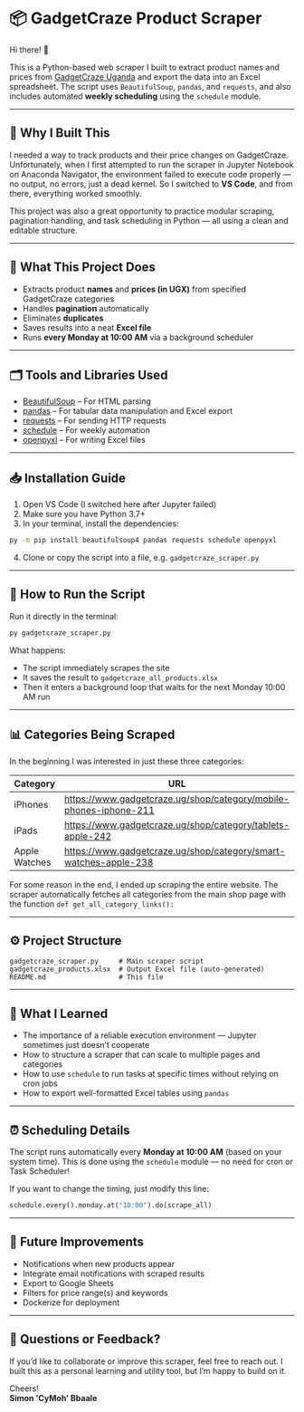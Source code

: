 # 📦 GadgetCraze Product Scraper

Hi there! 👋

This is a Python-based web scraper I built to extract product names and prices from [GadgetCraze Uganda](https://www.gadgetcraze.ug) and export the data into an Excel spreadsheet. The script uses `BeautifulSoup`, `pandas`, and `requests`, and also includes automated **weekly scheduling** using the `schedule` module.

---

## 🚀 Why I Built This

I needed a way to track products and their price changes on GadgetCraze. Unfortunately, when I first attempted to run the scraper in Jupyter Notebook on Anaconda Navigator, the environment failed to execute code properly — no output, no errors, just a dead kernel. So I switched to **VS Code**, and from there, everything worked smoothly.

This project was also a great opportunity to practice modular scraping, pagination handling, and task scheduling in Python — all using a clean and editable structure.

---

## 🧰 What This Project Does

- Extracts product **names** and **prices (in UGX)** from specified GadgetCraze categories
- Handles **pagination** automatically
- Eliminates **duplicates**
- Saves results into a neat **Excel file**
- Runs **every Monday at 10:00 AM** via a background scheduler

---

## 🗂️ Tools and Libraries Used

- [BeautifulSoup](https://pypi.org/project/beautifulsoup4/) – For HTML parsing
- [pandas](https://pypi.org/project/pandas/) – For tabular data manipulation and Excel export
- [requests](https://pypi.org/project/requests/) – For sending HTTP requests
- [schedule](https://pypi.org/project/schedule/) – For weekly automation
- [openpyxl](https://pypi.org/project/openpyxl/) – For writing Excel files

---

## 📥 Installation Guide

1. Open VS Code (I switched here after Jupyter failed)
2. Make sure you have Python 3.7+
3. In your terminal, install the dependencies:

```bash
py -m pip install beautifulsoup4 pandas requests schedule openpyxl
```

4. Clone or copy the script into a file, e.g. `gadgetcraze_scraper.py`

---

## 🔨 How to Run the Script

Run it directly in the terminal:

```bash
py gadgetcraze_scraper.py
```

What happens:
- The script immediately scrapes the site
- It saves the result to `gadgetcraze_all_products.xlsx`
- Then it enters a background loop that waits for the next Monday 10:00 AM run

---

## 📊 Categories Being Scraped

In the beginning I was interested in just these three categories:

| Category       | URL                                                                  |
|----------------|----------------------------------------------------------------------|
| iPhones        | https://www.gadgetcraze.ug/shop/category/mobile-phones-iphone-211    |
| iPads          | https://www.gadgetcraze.ug/shop/category/tablets-apple-242           |
| Apple Watches  | https://www.gadgetcraze.ug/shop/category/smart-watches-apple-238     |

For some reason in the end, I ended up scraping the entire website.
The scraper automatically fetches all categories from the main shop page with the function `def get_all_category_links():`

---

## ⚙️ Project Structure

```
gadgetcraze_scraper.py     # Main scraper script
gadgetcraze_products.xlsx  # Output Excel file (auto-generated)
README.md                  # This file
```

---

## 🧠 What I Learned

- The importance of a reliable execution environment — Jupyter sometimes just doesn’t cooperate
- How to structure a scraper that can scale to multiple pages and categories
- How to use `schedule` to run tasks at specific times without relying on cron jobs
- How to export well-formatted Excel tables using `pandas`

---

## ⏰ Scheduling Details

The script runs automatically every **Monday at 10:00 AM** (based on your system time). This is done using the `schedule` module — no need for cron or Task Scheduler!

If you want to change the timing, just modify this line:

```python
schedule.every().monday.at("10:00").do(scrape_all)
```

---

## 📌 Future Improvements

- Notifications when new products appear
- Integrate email notifications with scraped results
- Export to Google Sheets
- Filters for price range(s) and keywords
- Dockerize for deployment


---

## 💬 Questions or Feedback?

If you’d like to collaborate or improve this scraper, feel free to reach out. I built this as a personal learning and utility tool, but I’m happy to build on it.

Cheers!  
**Simon 'CyMoh' Bbaale**

